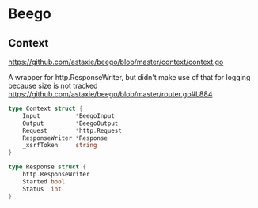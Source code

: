 # Beego

## Context

https://github.com/astaxie/beego/blob/master/context/context.go

A wrapper for http.ResponseWriter, but didn't make use of that for logging because size is not tracked https://github.com/astaxie/beego/blob/master/router.go#L884

````go
type Context struct {
	Input          *BeegoInput
	Output         *BeegoOutput
	Request        *http.Request
	ResponseWriter *Response
	_xsrfToken     string
}

type Response struct {
	http.ResponseWriter
	Started bool
	Status  int
}
````